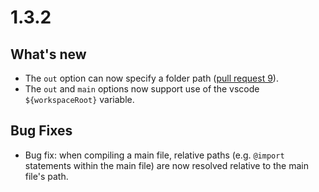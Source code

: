 
1.3.2
=====

## What's new
 - The `out` option can now specify a folder path ([pull request 9](https://github.com/mrcrowl/vscode-easy-less/pull/9)).
 - The `out` and `main` options now support use of the vscode `${workspaceRoot}` variable.

## Bug Fixes
 - Bug fix: when compiling a main file, relative paths (e.g. `@import` statements within the main file) are now resolved relative to the main file's path.